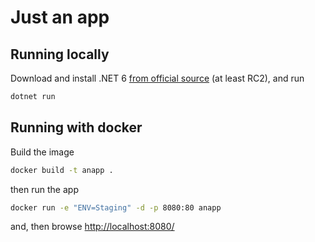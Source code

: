 # Just an app

## Running locally

Download and install .NET 6 [from official source](https://dotnet.microsoft.com/download/dotnet/6.0) (at least RC2), and run 

```bash
dotnet run
```

## Running with docker

Build the image

```bash
docker build -t anapp .
```

then run the app

```bash
docker run -e "ENV=Staging" -d -p 8080:80 anapp
```

and, then browse [http://localhost:8080/](http://localhost:8080/)